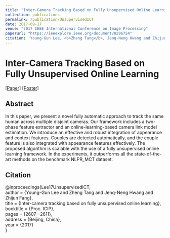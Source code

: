 ```yaml
---
title: "Inter-Camera Tracking Based on Fully Unsupervised Online Learning"
collection: publications
permalink: /publication/UnsupervisedICT
date: 2017-09-17
venue: "2017 IEEE International Conference on Image Processing"
paperurl: "https://ieeexplore.ieee.org/document/8296754"
citation: 'Young-Gun Lee, <b>Zheng Tang</b>, Jenq-Neng Hwang and Zhijun Fang. "Inter-Camera Tracking Based on Fully Unsupervised Online Learning". <i>Proceedings of 2017 IEEE International Conference on Image Processing (ICIP 2017)</i>. pp. 2607-2611. 2017.'
---
```

# Inter-Camera Tracking Based on Fully Unsupervised Online Learning

[<a href="https://ieeexplore.ieee.org/document/8296754">Paper</a>]
[<a href="http://zhengthomastang.github.io/files/UnsupervisedICT_poster.pdf">Poster</a>]

## Abstract
In this paper, we present a novel fully automatic approach to track the same human across multiple disjoint cameras. Our framework includes a two-phase feature extractor and an online-learning-based camera link model estimation. We introduce an effective and robust integration of appearance and context features. Couples are detected automatically, and the couple feature is also integrated with appearance features effectively. The proposed algorithm is scalable with the use of a fully unsupervised online learning framework. In the experiments, it outperforms all the state-of-the-art methods on the benchmark NLPR_MCT dataset.


## Citation
@inproceedings{Lee17UnsupervisedICT,  
author = {Young-Gun Lee and Zheng Tang and Jenq-Neng Hwang and Zhijun Fang},  
title = {Inter-camera tracking based on fully unsupervised online learning},  
booktitle = {Proc. ICIP},  
pages = {2607--2611},  
address = {Beijing, China},  
year = {2017}  
}
